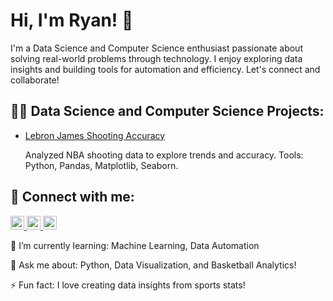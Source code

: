 <h1>Hi, I'm Ryan! 👋</h1>
<p>
  I'm a Data Science and Computer Science enthusiast passionate about solving real-world problems through technology. I enjoy exploring data insights and building tools for automation and efficiency. Let's connect and collaborate!
</p>

<h2>👨‍💻 Data Science and Computer Science Projects:</h2>
<ul>
  <li>
    <a href="https://github.com/ryantregala32/Lebron_James_Shooting_Accuracy">Lebron James Shooting Accuracy</a>
    <p>
      Analyzed NBA shooting data to explore trends and accuracy. Tools: Python, Pandas, Matplotlib, Seaborn.
    </p>
  </li>
  <!-- Add more projects here -->
</ul>

<h2>🤳 Connect with me:</h2>
<p>
  <a href="https://www.youtube.com/@RyanRegala-c8f" target="_blank">
    <img alt="Ryan Regala | YouTube" width="22px" src="https://cdn.jsdelivr.net/npm/simple-icons@v3/icons/youtube.svg" />
  </a>
  <a href="https://www.instagram.com/ryan.t.regala.32/" target="_blank">
    <img alt="Ryan Regala | Instagram" width="22px" src="https://cdn.jsdelivr.net/npm/simple-icons@v3/icons/instagram.svg" />
  </a>
  <a href="https://linkedin.com/in/ryan-t-regala/" target="_blank">
    <img alt="Ryan Regala | LinkedIn" width="22px" src="https://cdn.jsdelivr.net/npm/simple-icons@v3/icons/linkedin.svg" />
  </a>
</p>

<p>🌱 I’m currently learning: Machine Learning, Data Automation</p>
<p>💬 Ask me about: Python, Data Visualization, and Basketball Analytics!</p>
<p>⚡ Fun fact: I love creating data insights from sports stats!</p>
